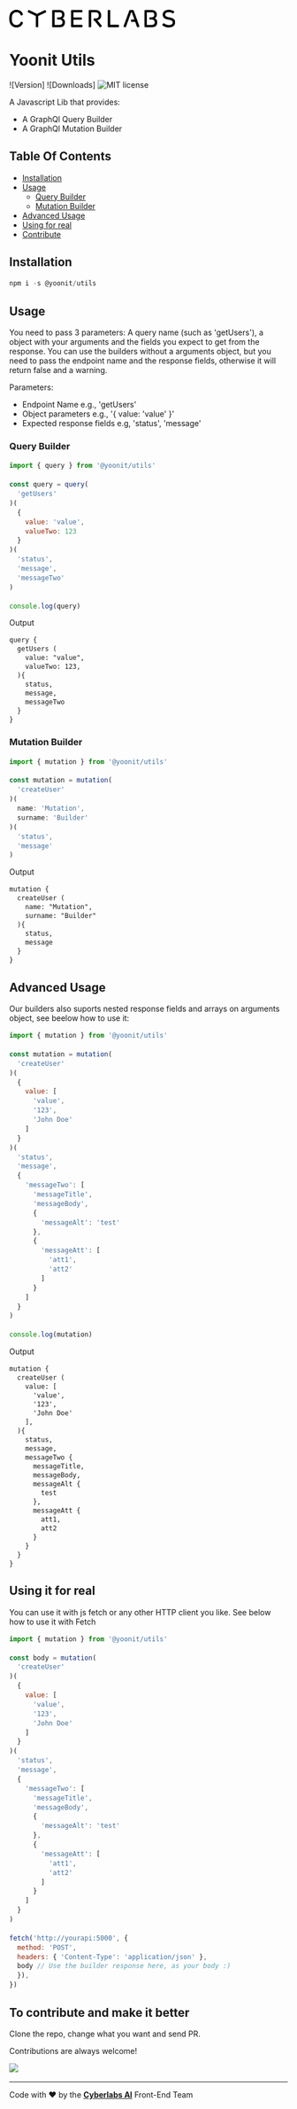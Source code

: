 [<img src="https://raw.githubusercontent.com/Yoonit-Labs/nativescript-yoonit-camera/development/logo_cyberlabs.png" width="300">](https://cyberlabs.ai/)

# Yoonit Utils

![Version]
![Downloads]
![MIT license](https://img.shields.io/npm/l/@yoonit/nativescript-camera?color=lightgrey&style=for-the-badge)

A Javascript Lib that provides:
- A GraphQl Query Builder
- A GraphQl Mutation Builder

## Table Of Contents

* [Installation](#installation)
* [Usage](#usage)
    * [Query Builder](#query-builder)
    * [Mutation Builder](#mutation-builder)
* [Advanced Usage](#advanced-usage)
* [Using for real](#using-it-for-real)
* [Contribute](#contribute-and-make-it-better)

## Installation

```javascript
npm i -s @yoonit/utils
```

## Usage
You need to pass 3 parameters: A query name (such as 'getUsers'), a object with your arguments and the fields you expect to get from the response.
You can use the builders without a arguments object, but you need to pass the endpoint name and the response fields, otherwise it will return false and a warning.

Parameters: 
- Endpoint Name e.g., 'getUsers'
- Object parameters e.g., '{ value: 'value' }'
- Expected response fields e.g, 'status', 'message'


### Query Builder

```javascript
import { query } from '@yoonit/utils'

const query = query(
  'getUsers'
)(
  {
    value: 'value',
    valueTwo: 123
  }
)(
  'status',
  'message',
  'messageTwo'
)

console.log(query)
```
Output
```
query {
  getUsers (
    value: "value",
    valueTwo: 123,
  ){
    status,
    message,
    messageTwo
  }
}
```

### Mutation Builder

```javascript
import { mutation } from '@yoonit/utils'

const mutation = mutation(
  'createUser'
)(
  name: 'Mutation',
  surname: 'Builder'
)(
  'status',
  'message'
)
```
Output
```
mutation {
  createUser (
    name: "Mutation",
    surname: "Builder"
  ){
    status,
    message
  }
}
```

## Advanced Usage

Our builders also suports nested response fields and arrays on arguments object, see beelow how to use it:

```javascript
import { mutation } from '@yoonit/utils'

const mutation = mutation(
  'createUser'
)(
  {
    value: [
      'value',
      '123',
      'John Doe'
    ]
  }
)(
  'status',
  'message',
  {
    'messageTwo': [
      'messageTitle',
      'messageBody',
      {
        'messageAlt': 'test'
      },
      {
        'messageAtt': [
          'att1',
          'att2'
        ]
      }
    ]
  }
)

console.log(mutation)
```

Output
```
mutation {
  createUser (
    value: [
      'value',
      '123',
      'John Doe'
    ],
  ){
    status,
    message,
    messageTwo {
      messageTitle,
      messageBody,
      messageAlt {
        test
      },
      messageAtt {
        att1,
        att2
      }
    }
  }
}
```

## Using it for real
You can use it with js fetch or any other HTTP client you like.
See below how to use it with Fetch

```javascript
import { mutation } from '@yoonit/utils'

const body = mutation(
  'createUser'
)(
  {
    value: [
      'value',
      '123',
      'John Doe'
    ]
  }
)(
  'status',
  'message',
  {
    'messageTwo': [
      'messageTitle',
      'messageBody',
      {
        'messageAlt': 'test'
      },
      {
        'messageAtt': [
          'att1',
          'att2'
        ]
      }
    ]
  }
)

fetch('http://yourapi:5000', {
  method: 'POST',
  headers: { 'Content-Type': 'application/json' },
  body // Use the builder response here, as your body :) 
  }),
})
```


## To contribute and make it better

Clone the repo, change what you want and send PR.

Contributions are always welcome!

[<img src="https://contrib.rocks/image?repo=Yoonit-Labs/graph-yoonit-ql"/>](https://github.com/Yoonit-Labs/graph-yoonit-ql/graphs/contributors)

---

Code with ❤ by the [**Cyberlabs AI**](https://cyberlabs.ai/) Front-End Team